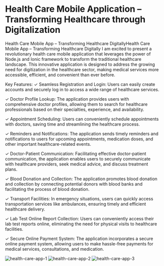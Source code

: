 # Health Care Mobile Application – Transforming Healthcare through Digitalization


Health Care Mobile App – Transforming Healthcare DigitallyHealth Care Mobile App – Transforming Healthcare Digitally
I am excited to present a revolutionary health care mobile application that leverages the power of Node.js and Ionic framework to transform the traditional healthcare landscape. This innovative application is designed to address the growing need for digitization in the healthcare sector, making medical services more accessible, efficient, and convenient than ever before.

Key Features:
✓ Seamless Registration and Login: Users can easily create accounts and securely log in to access a wide range of healthcare services.

✓ Doctor Profile Lookup: The application provides users with comprehensive doctor profiles, allowing them to search for healthcare professionals based on their specialties, experience, and availability.

✓ Appointment Scheduling: Users can conveniently schedule appointments with doctors, saving time and streamlining the healthcare process.

✓ Reminders and Notifications: The application sends timely reminders and notifications to users for upcoming appointments, medication doses, and other important healthcare-related events.

✓ Doctor-Patient Communication: Facilitating effective doctor-patient communication, the application enables users to securely communicate with healthcare providers, seek medical advice, and discuss treatment plans.

✓ Blood Donation and Collection: The application promotes blood donation and collection by connecting potential donors with blood banks and facilitating the process of blood donation.

✓ Transport Facilities: In emergency situations, users can quickly access transportation services like ambulances, ensuring timely and efficient healthcare delivery.

✓ Lab Test Online Report Collection: Users can conveniently access their lab test reports online, eliminating the need for physical visits to healthcare facilities.

✓ Secure Online Payment System: The application incorporates a secure online payment system, allowing users to make hassle-free payments for medical services, consultations, and medication.

![health-care-app-1](https://user-images.githubusercontent.com/24413519/201460186-6c20409b-d3f8-4bf8-986b-3c7306928028.jpg)
![health-care-app-2](https://user-images.githubusercontent.com/24413519/201460191-ae927fba-4040-4782-be88-976a992cc70c.jpg)
![health-care-app-3](https://user-images.githubusercontent.com/24413519/201460196-4817df6b-9be3-41c7-94aa-9bba0c0bd6a6.jpg)
